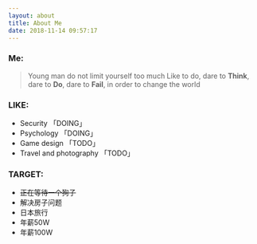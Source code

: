 ```yaml
---
layout: about
title: About Me
date: 2018-11-14 09:57:17
---
```

### Me:
> Young man do not limit yourself too much
> Like to do, dare to **Think**, dare to **Do**, dare to **Fail**, in order to change the world

### LIKE:
- Security 「DOING」
- Psychology 「DOING」
- Game design 「TODO」
- Travel and photography 「TODO」

### TARGET:
- ~~正在等待一个狗子~~
- 解决房子问题
- 日本旅行
- 年薪50W
- 年薪100W

